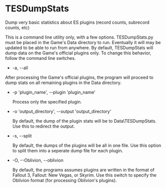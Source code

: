 TESDumpStats
============

Dump very basic statistics about ES plugins (record counts, subrecord counts, etc)

This is a command line utility only, with a few options.  TESDumpStats.py must be placed in the Game's Data directory to run.  Eventually it will may be updated to be able to run from anywhere.  By default, TESDumpStats will dump data on the Game's official plugins only.  To change this behavior, follow the command line switches.

* -a, --all
 
 After processing the Game's official plugins, the program will proceed to dump stats on all remaining plugins in the Data directory.

* -p 'plugin_name', --plugin 'plugin_name'

  Process only the specified plugin.
  
* -o 'output_directory', --output 'output_directory'

  By default, the dump of the plugin stats will be to Data\TESDumpStats.  Use this to redirect the output.
  
* -s, --split

  By default, the dumps of the plugins will be all in one file.  Use this option to split them into a seperate dump file for each plugin.

* -O, --Oblivion, --oblivion

  By default, the programs assumes plugins are written in the format of Fallout 3, Fallout: New Vegas, or Skyrim.  Use this switch to specify the Oblivion format (for processing Oblivion's plugins).
